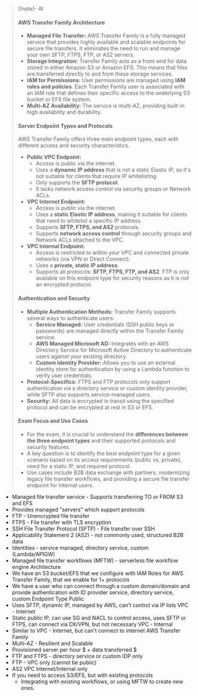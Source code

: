 > [!note]- AI
> #### AWS Transfer Family Architecture
> - **Managed File Transfer:** AWS Transfer Family is a fully managed service that provides highly available and scalable endpoints for secure file transfers. It eliminates the need to run and manage your own SFTP, FTPS, FTP, or AS2 servers.
> - **Storage Integration:** Transfer Family acts as a front-end for data stored in either Amazon S3 or Amazon EFS. This means that files are transferred directly to and from these storage services.
> - **IAM for Permissions:** User permissions are managed using **IAM roles and policies**. Each Transfer Family user is associated with an IAM role that defines their specific access to the underlying S3 bucket or EFS file system.
> - **Multi-AZ Availability:** The service is multi-AZ, providing built-in high availability and durability.
> #### Server Endpoint Types and Protocols
> AWS Transfer Family offers three main endpoint types, each with different access and security characteristics.
> - **Public VPC Endpoint:**
>     - Access is public via the internet.
>     - Uses a **dynamic IP address** that is not a static Elastic IP, so it's not suitable for clients that require IP whitelisting.
>     - Only supports the **SFTP protocol**.
>     - It lacks network access control via security groups or Network ACLs.
> - **VPC Internet Endpoint:**
>     - Access is public via the internet.
>     - Uses a **static Elastic IP address**, making it suitable for clients that need to whitelist a specific IP address.
>     - Supports **SFTP, FTPS, and AS2** protocols.
>     - Supports **network access control** through security groups and Network ACLs attached to the VPC.
> - **VPC Internal Endpoint:**
>     - Access is restricted to within your VPC and connected private networks (via VPN or Direct Connect).
>     - Uses a **private, static IP address**.
>     - Supports all protocols: **SFTP, FTPS, FTP, and AS2**. FTP is only available on this endpoint type for security reasons as it is not an encrypted protocol.
> #### Authentication and Security
> - **Multiple Authentication Methods:** Transfer Family supports several ways to authenticate users:
>     - **Service Managed:** User credentials (SSH public keys or passwords) are managed directly within the Transfer Family service.
>     - **AWS Managed Microsoft AD:** Integrates with an AWS Directory Service for Microsoft Active Directory to authenticate users against your existing directory.
>     - **Custom Identity Provider:** Allows you to use an external identity store for authentication by using a Lambda function to verify user credentials.
> - **Protocol-Specifics:** FTPS and FTP protocols only support authentication via a directory service or custom identity provider, while SFTP also supports service-managed users.
> - **Security:** All data is encrypted in transit using the specified protocol and can be encrypted at rest in S3 or EFS.
> #### Exam Focus and Use Cases
> - For the exam, it is crucial to understand the **differences between the three endpoint types** and their supported protocols and security features.
> - A key question is to identify the best endpoint type for a given scenario based on its access requirements (public vs. private), need for a static IP, and required protocol.
> - Use cases include B2B data exchange with partners, modernizing legacy file transfer workflows, and providing a secure file transfer endpoint for internal users.

- Managed file transfer service - Supports transferring TO or FROM S3 and EFS
- Provides managed "servers" which support protocols
- FTP - Unencrypted file transfer
- FTPS - File transfer with TLS encryption
- SSH File Transfer Protocol (SFTP) - File transfer over SSH
- Applicability Statement 2 (AS2) - not commonly used, structured B2B data
- Identities - service managed, directory service, custom (Lambda/APIGW)
- Managed file transfer workflows (MFTW) - serverless file workflow engine
Architecture
- We have an S3 bucket/EFS that we configure with IAM Roles for AWS Transfer Family, that we enable for 1+ protocols
- We have a user who can connect through a custom domain/domain and provide authentication with ID provider service, directory service, custom
Endpoint Type
Public
- Uses SFTP, dynamic IP, managed by AWS, can't control via IP lists
VPC - Internet
- Static public IP, can use SG and NACL to control access, uses SFTP or FTPS, can connect via DX/VPN, but not necessary
VPC - Internal
- Similar to VPC - Internet, but can't connect to internet
AWS Transfer Family
- Multi-AZ - Resilient and Scalable
- Provisioned server per hour $ + data transferred $
- FTP and FTPS - directory service or custom IDP only
- FTP - VPC only (cannot be public)
- AS2 VPC Internet/Internal only
- If you need to access S3/EFS, but with existing protocols
	- Integrating with existing workflows, or using MFTW to create new ones.